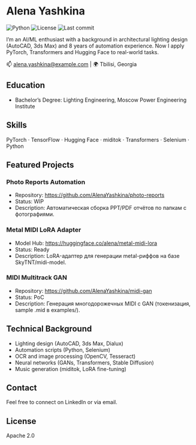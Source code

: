 # Alena Yashkina

![Python](https://img.shields.io/badge/Python-3.10-blue)
![License](https://img.shields.io/badge/License-Apache%202.0-lightgrey)
![Last commit](https://img.shields.io/github/last-commit/AlenaYashkina/AlenaYashkina)

I’m an AI/ML enthusiast with a background in architectural lighting design (AutoCAD, 3ds Max) and 8 years of automation experience. Now I apply PyTorch, Transformers and Hugging Face to real-world tasks.

📫 alena.yashkina@example.com | 🌍 Tbilisi, Georgia

## Education

- Bachelor’s Degree: Lighting Engineering, Moscow Power Engineering Institute

## Skills

PyTorch · TensorFlow · Hugging Face · miditok · Transformers · Selenium · Python

## Featured Projects

### Photo Reports Automation
- Repository: https://github.com/AlenaYashkina/photo-reports
- Status: WIP
- Description: Автоматическая сборка PPT/PDF отчётов по папкам с фотографиями.

### Metal MIDI LoRA Adapter
- Model Hub: https://huggingface.co/alena/metal-midi-lora
- Status: Ready
- Description: LoRA-адаптер для генерации metal-риффов на базе SkyTNT/midi-model.

### MIDI Multitrack GAN
- Repository: https://github.com/AlenaYashkina/midi-gan
- Status: PoC
- Description: Генерация многодорожечных MIDI с GAN (токенизация, sample .mid в examples/).

## Technical Background

- Lighting design (AutoCAD, 3ds Max, Dialux)
- Automation scripts (Python, Selenium)
- OCR and image processing (OpenCV, Tesseract)
- Neural networks (GANs, Transformers, Stable Diffusion)
- Music generation (miditok, LoRA fine-tuning)

## Contact

Feel free to connect on LinkedIn or via email.

## License

Apache 2.0
